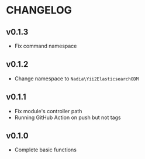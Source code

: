 CHANGELOG
=========

## v0.1.3

- Fix command namespace
 
## v0.1.2

- Change namespace to `Nadia\Yii2ElasticsearchODM`

## v0.1.1

- Fix module's controller path
- Running GitHub Action on push but not tags

## v0.1.0

- Complete basic functions
